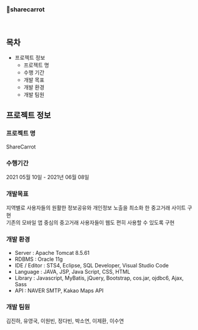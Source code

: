 ### :raised_hands:sharecarrot
<br>


목차
---------------------------------------

* 프로젝트 정보
  - 프로젝트 명
  - 수행 기간
  - 개발 목표
  - 개발 환경
  - 개발 팀원

프로젝트 정보
---------------------------------------
### 프로젝트 명
ShareCarrot

### 수행기간
2021 05월 10일 - 2021년 06월 08일

### 개발목표
지역별로 사용자들의 원활한 정보공유와 개인정보 노출을 최소화 한 중고거래 사이트 구현
<br>
기존의 모바일 앱 중심의 중고거래 사용자들이 웹도 편히 사용할 수 있도록 구현

### 개발 환경
* Server : Apache Tomcat 8.5.61
* RDBMS : Oracle 11g
* IDE / Editor : STS4, Eclipse, SQL Developer, Visual Studio Code
* Language : JAVA, JSP, Java Script, CSS, HTML
* Library : Javascript, MyBatis, jQuery, Bootstrap, cos.jar, ojdbc6, Ajax, Sass
* API : NAVER SMTP, Kakao Maps API

### 개발 팀원
김진하, 유영국, 이원빈, 정다빈, 박소연, 이제환, 이수연
